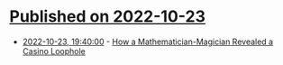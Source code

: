 # [Published on 2022-10-23](index.md)

* [2022-10-23, 19:40:00](https://games.slashdot.org/story/22/10/22/2237234/how-a-mathematician-magician-revealed-a-casino-loophole?utm_source=rss1.0mainlinkanon&utm_medium=feed) - [How a Mathematician-Magician Revealed a Casino Loophole](https://games.slashdot.org/story/22/10/22/2237234/how-a-mathematician-magician-revealed-a-casino-loophole?utm_source=rss1.0mainlinkanon&utm_medium=feed)
